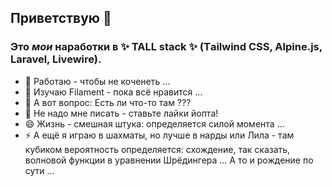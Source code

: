 ## Приветствую 👋

### Это _мои_ наработки в ✨ TALL stack ✨ (Тailwind CSS, Аlpine.js, Laravel, Livewire).

- 🔭 Работаю - чтобы не коченеть ...
- 🌱 Изучаю Filament - пока всё нравится ...
- 🤔 А вот вопрос: Есть ли что-то там ???
- 💬 Не надо мне писать - ставьте лайки йопта!
- 😄 Жизнь - смешная штука: определяется силой момента ...
- ⚡ А ещё я играю в шахматы, но лучше в нарды или Лила - там кубиком вероятность определяется: схождение, так сказать, волновой функции в уравнении Шрёдингера ... А то и рождение по сути ...

